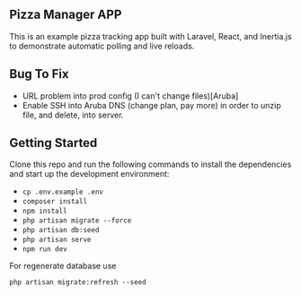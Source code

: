 ## Pizza Manager APP

This is an example pizza tracking app built with Laravel, React, and Inertia.js to demonstrate automatic polling and live reloads.

## Bug To Fix
- URL problem into prod config (I can't change files)[Aruba]
- Enable SSH into Aruba DNS (change plan, pay more) in order to unzip file, and delete, into server.

## Getting Started

Clone this repo and run the following commands to install the dependencies and start up the development environment:

- `cp .env.example .env`
- `composer install`
- `npm install`
- `php artisan migrate --force`
- `php artisan db:seed`
- `php artisan serve`
- `npm run dev`

For regenerate database use

`php artisan migrate:refresh --seed`